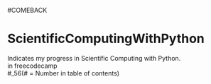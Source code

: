 #COMEBACK
# ScientificComputingWithPython
Indicates my progress in Scientific Computing with Python.<br>
in freecodecamp<br>
#_56(# = Number in table of contents)
